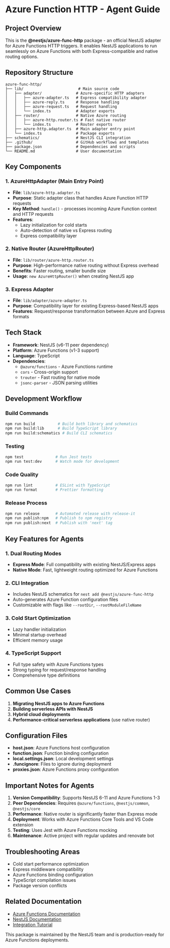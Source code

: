 # Azure Function HTTP - Agent Guide

## Project Overview

This is the **@nestjs/azure-func-http** package - an official NestJS adapter for Azure Functions HTTP triggers. It enables NestJS applications to run seamlessly on Azure Functions with both Express-compatible and native routing options.

## Repository Structure

```
azure-func-http/
├── lib/                        # Main source code
│   ├── adapter/               # Azure-specific HTTP adapters
│   │   ├── azure-adapter.ts   # Express compatibility adapter
│   │   ├── azure-reply.ts     # Response handling
│   │   ├── azure-request.ts   # Request handling
│   │   └── index.ts           # Adapter exports
│   ├── router/                # Native Azure routing
│   │   ├── azure-http.router.ts # Fast native router
│   │   └── index.ts           # Router exports
│   ├── azure-http.adapter.ts  # Main adapter entry point
│   └── index.ts               # Package exports
├── schematics/                # NestJS CLI integration
├── .github/                   # GitHub workflows and templates
├── package.json               # Dependencies and scripts
└── README.md                  # User documentation
```

## Key Components

### 1. AzureHttpAdapter (Main Entry Point)
- **File**: `lib/azure-http.adapter.ts`
- **Purpose**: Static adapter class that handles Azure Function HTTP requests
- **Key Method**: `handle()` - processes incoming Azure Function context and HTTP requests
- **Features**: 
  - Lazy initialization for cold starts
  - Auto-detection of native vs Express routing
  - Express compatibility layer

### 2. Native Router (AzureHttpRouter)
- **File**: `lib/router/azure-http.router.ts`
- **Purpose**: High-performance native routing without Express overhead
- **Benefits**: Faster routing, smaller bundle size
- **Usage**: `new AzureHttpRouter()` when creating NestJS app

### 3. Express Adapter
- **File**: `lib/adapter/azure-adapter.ts`
- **Purpose**: Compatibility layer for existing Express-based NestJS apps
- **Features**: Request/response transformation between Azure and Express formats

## Tech Stack

- **Framework**: NestJS (v6-11 peer dependency)
- **Platform**: Azure Functions (v1-3 support)
- **Language**: TypeScript
- **Dependencies**:
  - `@azure/functions` - Azure Functions runtime
  - `cors` - Cross-origin support
  - `trouter` - Fast routing for native mode
  - `jsonc-parser` - JSON parsing utilities

## Development Workflow

### Build Commands
```bash
npm run build          # Build both library and schematics
npm run build:lib      # Build TypeScript library
npm run build:schematics # Build CLI schematics
```

### Testing
```bash
npm test              # Run Jest tests
npm run test:dev      # Watch mode for development
```

### Code Quality
```bash
npm run lint          # ESLint with TypeScript
npm run format        # Prettier formatting
```

### Release Process
```bash
npm run release       # Automated release with release-it
npm run publish:npm   # Publish to npm registry
npm run publish:next  # Publish with 'next' tag
```

## Key Features for Agents

### 1. Dual Routing Modes
- **Express Mode**: Full compatibility with existing NestJS/Express apps
- **Native Mode**: Fast, lightweight routing optimized for Azure Functions

### 2. CLI Integration
- Includes NestJS schematics for `nest add @nestjs/azure-func-http`
- Auto-generates Azure Function configuration files
- Customizable with flags like `--rootDir`, `--rootModuleFileName`

### 3. Cold Start Optimization
- Lazy handler initialization
- Minimal startup overhead
- Efficient memory usage

### 4. TypeScript Support
- Full type safety with Azure Functions types
- Strong typing for request/response handling
- Comprehensive type definitions

## Common Use Cases

1. **Migrating NestJS apps to Azure Functions**
2. **Building serverless APIs with NestJS**
3. **Hybrid cloud deployments**
4. **Performance-critical serverless applications** (use native router)

## Configuration Files

- **host.json**: Azure Functions host configuration
- **function.json**: Function binding configuration
- **local.settings.json**: Local development settings
- **.funcignore**: Files to ignore during deployment
- **proxies.json**: Azure Functions proxy configuration

## Important Notes for Agents

1. **Version Compatibility**: Supports NestJS 6-11 and Azure Functions 1-3
2. **Peer Dependencies**: Requires `@azure/functions`, `@nestjs/common`, `@nestjs/core`
3. **Performance**: Native router is significantly faster than Express mode
4. **Deployment**: Works with Azure Functions Core Tools and VS Code extension
5. **Testing**: Uses Jest with Azure Functions mocking
6. **Maintenance**: Active project with regular updates and renovate bot

## Troubleshooting Areas

- Cold start performance optimization
- Express middleware compatibility
- Azure Functions binding configuration
- TypeScript compilation issues
- Package version conflicts

## Related Documentation

- [Azure Functions Documentation](https://docs.microsoft.com/azure/azure-functions/)
- [NestJS Documentation](https://docs.nestjs.com/)
- [Integration Tutorial](https://trilon.io/blog/deploy-nestjs-azure-functions)

This package is maintained by the NestJS team and is production-ready for Azure Functions deployments.
